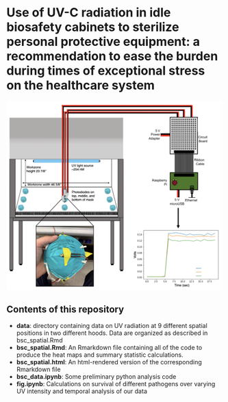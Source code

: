# Use of UV-C radiation in idle biosafety cabinets to sterilize personal protective equipment: a recommendation to ease the burden during times of exceptional stress on the healthcare system

![Schematic of our methods](methods.png)

## Contents of this repository

- **data**: directory containing data on UV radiation at 9 different spatial positions in two different hoods. Data are organized as described in bsc_spatial.Rmd
- **bsc_spatial.Rmd**: An Rmarkdown file containing all of the code to produce the heat maps and summary statistic calculations.
- **bsc_spatial.html**: An html-rendered version of the corresponding Rmarkdown file
- **bsc_data.ipynb**: Some preliminary python analysis code
- **fig.ipynb**: Calculations on survival of different pathogens over varying UV intensity and temporal analysis of our data
